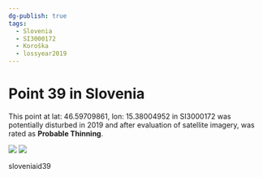 ```yaml
---
dg-publish: true
tags:
  - Slovenia
  - SI3000172
  - Koroška
  - lossyear2019
---
```


# Point 39 in Slovenia

This point at lat: 46.59709861, lon: 15.38004952 in SI3000172 was potentially disturbed in 2019 and after evaluation of satellite imagery, was rated as **Probable Thinning**.

<div class='juxtapose' data-showcredits='false'>
<img src='https://baserow-backend-production20240528124524339000000001.s3.amazonaws.com/user_files/61BH4TZmlk3de1uFvx1PmsgHuic7i1oi_3173845949a94b2b635129a3c67e08bb2f4407d167a5cd94adb3fe3e88bc35d6.png' data-label='October 2018' />
<img src='https://baserow-backend-production20240528124524339000000001.s3.amazonaws.com/user_files/QQktbHaBcUzH2xUDLECxbff4xnXrWPmA_a1d3f0fee5d110fd542a8aea55054750b09fe94f9bf07efcaaca59a9a56fef77.png' data-label='September 2019' />
</div>

sloveniaid39